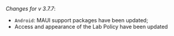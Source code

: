 _Changes for v 3.7.7_:
- `Android`: MAUI support packages have been updated;
- Access and appearance of the Lab Policy have been updated
